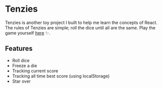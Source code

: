 # Tenzies

Tenzies is another toy project I built to help me learn the concepts of React. The rules of Tenzies are simple; roll the dice until all are the same. Play the game yourself [here](https://kate2797.github.io/tenzies-react/) ✨.

## Features
* Roll dice
* Freeze a die
* Tracking current score
* Tracking all time best score (using localStorage)
* Star over
